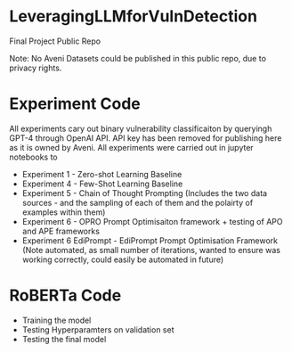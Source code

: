 # LeveragingLLMforVulnDetection
Final Project Public Repo

Note: No Aveni Datasets could be published in this public repo, due to privacy rights.

# Experiment Code

All experiments cary out binary vulnerability classificaiton by queryingh GPT-4 through OpenAI API. API key has been removed for publishing here as it is owned by Aveni.
All experiments were carried out in jupyter notebooks to 

* Experiment 1 - Zero-shot Learning Baseline
* Experiment 4 - Few-Shot Learning Baseline
* Experiment 5 - Chain of Thought Prompting (Includes the two data sources - and the sampling of each of them and the polairty of examples within them)
* Experiment 6 - OPRO Prompt Optimisaiton framework + testing of APO and APE frameworks
* Experiment 6 EdiPrompt - EdiPrompt Prompt Optimisation Framework (Note automated, as small number of iterations, wanted to ensure was working correctly, could easily be automated in future)

# RoBERTa Code
* Training the model
* Testing Hyperparamters on validation set
* Testing the final model

